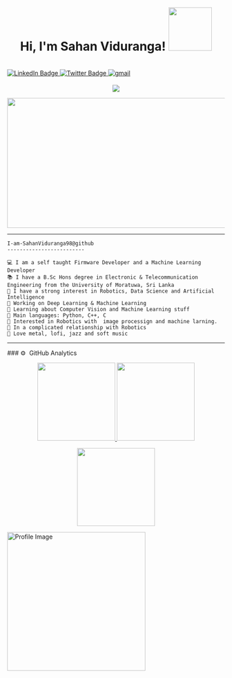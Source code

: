 <h1 align="center">
Hi, I'm Sahan Viduranga!
  <img src="https://media.giphy.com/media/M9gbBd9nbDrOTu1Mqx/giphy.gif" width="100"/>
</h1>

<br/>
<div id="badges">
  <a href="https://www.linkedin.com/in/sahan-viduranga">
    <img src="https://img.shields.io/badge/LinkedIn-blue?style=for-the-badge&logo=linkedin&logoColor=white" alt="LinkedIn Badge"/>
  </a>
  <a href="https://x.com/SahanViduranga5">
    <img src="https://img.shields.io/badge/Twitter-blue?style=for-the-badge&logo=twitter&logoColor=white" alt="Twitter Badge"/>
  </a>
  <a href="mailto:sahanvidurangassc767@gmail.com" target="_blank">
<img src=https://img.shields.io/badge/gmail-%2300acee.svg?color=EA4335&style=for-the-badge&logo=gmail&logoColor=white alt=gmail style="margin-bottom: 5px;" />
</div>
<p align="center">
  <a href="https://github.com/DenverCoder1/readme-typing-svg">
    <img src="https://readme-typing-svg.herokuapp.com?lines=Electronics+and+Tele.+Engineer;Firmware+Developer;Embedded+Software+Engineer;Always+learning+new+things&center=true&width=380&height=45">
  </a>
</p>

<div align="center">
  <img src="https://media.giphy.com/media/dWesBcTLavkZuG35MI/giphy.gif" width="600" height="300"/>
</div>
<hr>

```
I-am-SahanViduranga98@github
-------------------------

💻 I am a self taught Firmware Developer and a Machine Learning Developer
📚 I have a B.Sc Hons degree in Electronic & Telecommunication  Engineering from the University of Moratuwa, Sri Lanka
📝 I have a strong interest in Robotics, Data Science and Artificial Intelligence
🔭 Working on Deep Learning & Machine Learning
🌱 Learning about Computer Vision and Machine Learning stuff
🌟 Main languages: Python, C++, C
🚩 Interested in Robotics with  image processign and machine larning.
💖 In a complicated relationship with Robotics
🎵 Love metal, lofi, jazz and soft music
```
<hr>
### ⚙️ &nbsp;GitHub Analytics

<p align="center">
  <a href="https://github.com/SahanViduranga98">
    <img height="180em" src="https://github-readme-stats-eight-theta.vercel.app/api?username=SahanViduranga98&show_icons=true&theme=algolia&include_all_commits=true&count_private=true"/>
  </a>
  <a href="https://github.com/SahanViduranga98">
    <img height="180em" src="https://github-readme-stats-eight-theta.vercel.app/api/top-langs/?username=SahanViduranga98&layout=compact&langs_count=8&theme=algolia"/>
  </a>
</p>

<p align="center">
  <img height="180em" src="https://github-readme-streak-stats.herokuapp.com/?user=SahanViduranga98&theme=dark&hide_border=true"/>
</p>
<img align="left" src="https://github.com/SahanViduranga98/SahanViduranga98/blob/main/profile_image.png" alt="Profile Image" width="320" />
<img src="https://komarev.com/ghpvc/?username=SahanViduranga98&style=flat-square&color=blue" alt=""/>
